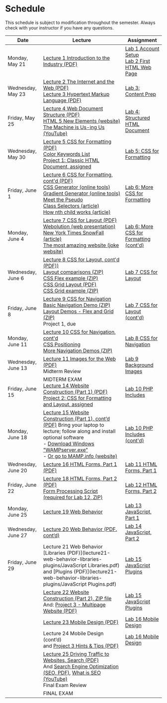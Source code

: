# Schedule
This schedule is subject to modification throughout the semester. Always check with your instructor if you have any questions.

| Date               | Lecture                                                      | Assignment                                                   |
| ------------------ | ------------------------------------------------------------ | ------------------------------------------------------------ |
| Monday, May 21     | [Lecture 1 Introduction to the Industry (PDF)](lecture01-introduction-to-the-industry/introduction-to-the-industry.pdf) | [Lab 1 Account Setup](lab01-account-setup/instructions.md)<br>[Lab 2 First HTML Web Page](lab02-first-html-webpage/instructions.md) |
| Wednesday, May 23  | [Lecture 2 The Internet and the Web (PDF)](lecture02-internet-and-web/internet-and-web.pdf)<br>[Lecture 3 Hypertext Markup Language (PDF)](lecture03-web-and-html/web-and-html.pdf) | [Lab 3: Content Prep](lab03-content-prep/instructions.md)    |
| Friday, May 25     | [Lecture 4 Web Document Structure (PDF)](lecture04-web-document-structure/web-document-structure.pdf)<br />[HTML 5 New Elements (website)](https://www.w3schools.com/html/html5_new_elements.asp)<br />[The Machine is Us-ing Us (YouTube)](https://youtu.be/NLlGopyXT_g) | [Lab 4: Structured HTML Document](lab04-structured-html-document/instructions.md) |
| Wednesday, May 30  | [Lecture 5 CSS for Formatting (PDF)](lecture05-css-for-formatting/css-for-formatting.pdf)<br />[Color Keywords List](https://developer.mozilla.org/en-US/docs/Web/CSS/color_value)<br />[Project 1: Classic HTML Document, assigned](project01-classic-html-document/instructions.md) | [Lab 5: CSS for Formatting](lab05-css-for-formatting-1/instructions.md) |
| Friday, June 1     | [Lecture 6 CSS for Formatting, cont'd (PDF)](lecture06-css-for-formatting2/selectors-box-floats.pdf)<br>[CSS Generator (online tools)](http://css3generator.com/)<br>[Gradient Generator (online tools)](http://www.colorzilla.com/gradient-editor/)<br>[Meet the Pseudo Class Selectors (article)](https://css-tricks.com/pseudo-class-selectors/)<br>[How nth child works (article)](https://css-tricks.com/how-nth-child-works/) | [Lab 6: More CSS for Formatting](lab06-css-for-formatting-2/instructions.md) |
| Monday, June 4     | [Lecture 7 CSS for Layout (PDF)](lecture07-css-for-layout/css-for-layout.pdf)<br>[Webolution (web presentation)](http://fabianburghardt.de/webolution/)<br>[New York Times SnowFall (article)](http://www.nytimes.com/projects/2012/snow-fall)<br>[The most amazing website (joke website)](http://www.themostamazingwebsiteontheinternet.com/) | [Lab 6: More CSS for Formatting (cont'd)](lab06-css-for-formatting-2/instructions.md) |
| Wednesday, June 6  | [Lecture 8 CSS for Layout, cont'd (PDF))](lecture08-css-for-layout2/css-for-layout2.pdf)<br>[Layout comparisons (ZIP)](lecture08-css-for-layout2/layout-comparisons.zip)<br>[CSS Flex example (ZIP)](lecture08-css-for-layout2/flex-example.zip)<br>[CSS Grid Layout (PDF)](lecture08-css-for-layout2/css-grid-layout.pdf)<br>[CSS Grid example (ZIP)](lecture08-css-for-layout2/grid-example.zip) | [Lab 7 CSS for Layout](lab07-css-for-layout/instructions.md) |
| Friday, June 8     | [Lecture 9 CSS for Navigation](lecture09-css-for-navigation/navigation-part1.pdf)<br />[Basic Navigation Demo (ZIP)](lecture09-css-for-navigation/basic-navigation-demo.zip)<br>[Layout Demos - Flex and Grid (ZIP)](lecture09-css-for-navigation/layout-demos.zip)<br>Project 1, due | [Lab 7 CSS for Layout (cont'd)](lab07-css-for-layout/instructions.md) |
| Monday, June 11    | [Lecture 10 CSS for Navigation, cont'd](lecture10-css-for-navigation2/navigation-part2.pdf)<br>[CSS Positioning](lecture10-css-for-navigation2/css-positioning.pdf)<br>[More Navigation Demos (ZIP)](lecture10-css-for-navigation2/more-nav-demos.zip) | [Lab 8 CSS for Navigation](lab08-css-for-navigation/instructions.md) |
| Wednesday, June 13 | [Lecture 11 Images for the Web (PDF)](lecture11-images-for-web/images-for-web.pdf)<br>Midterm Review | [Lab 9 Background Images](lab09-background-images/instructions.md) |
| Friday, June 15    | MIDTERM EXAM<br>[Lecture 14 Website Construction (Part 1) (PDF)](lecture14-website-construction/server-side-includes.pdf)<br />[Project 2: CSS for Formatting and Layout, assigned](project02-css-for-formatting-and-layout/instructions.md) | [Lab 10 PHP Includes](lab10-php-includes/instructions.md)    |
| Monday, June 18    | [Lecture 15 Website Construction (Part 1), cont’d (PDF)](lecture15-website-construction2/wamp-mamp.pdf) Bring your laptop to lecture; follow along and install optional software<br>- [Download Windows "WAMPserver.exe"](http://urcsc170.org/rkostin/distribution/wampserver-install.exe)<br>- [Or go to MAMP.info (website)](https://www.mamp.info/en/downloads/) | [Lab 10 PHP Includes (cont'd)](lab10-php-includes/instructions.md) |
| Wednesday, June 20 | [Lecture 16 HTML Forms, Part 1 (PDF)](lecture16-html-forms1/html-forms1.pdf) | [Lab 11 HTML Forms, Part 1](lab11-html-forms-1/instructions.md) |
| Friday, June 22    | [Lecture 18 HTML Forms, Part 2 (PDF)](lecture18-html-forms2/html-forms2.pdf)<br>[Form Processing Script (required for Lab 12, ZIP)](http://urcsc170.org/rkostin/distribution/form_processing_script.zip) | [Lab 12 HTML Forms, Part 2](lab12-html-forms-2/instructions.md) |
| Monday, June 25    | [Lecture 19 Web Behavior](lecture19-web-behavior/webpage-behavior.pdf) | [Lab 13 JavaScript, Part 1](lab13-javascript-1/instructions.md) |
| Wednesday, June 27 | [Lecture 20 Web Behavior (PDF. cont’d)](lecture20-web-behavior2/document-object-model.pdf) | [Lab 14 JavaScript, Part 2](lab14-javascript-2/instructions.md) |
| Friday, June 29    | Lecture 21 Web Behavior [Libraries (PDF)](lecture21-web-behavior-libraries-plugins/JavaScript Libraries.pdf) and [Plugins (PDF)](lecture21-web-behavior-libraries-plugins/JavaScript Plugins.pdf) | [Lab 15 JavaScript Plugins](lab15-javaScript-plugins/instructions.md) |
|                    | [Lecture 22 Website Construction (Part 2), ZIP file](lecture22-website-construction2/demo-files.zip)<br>And: [Project 3 - Multipage Website (PDF)](project03-multipage-website/instructions.md) | [Lab 15 JavaScript Plugins](lab15-javaScript-plugins/instructions.md) |
|                    | [Lecture 23 Mobile Design (PDF)](lecture23-mobile-design/mobile-design.pdf) | [Lab 16 Mobile Design](lab16-mobile-design/instructions.md)  |
|                    | Lecture 24 Mobile Design (cont’d)<br>and [Project 3 Hints & Tips (PDF)](lecture24-mobile-design2/html-structure-for-project3.pdf) | [Lab 16 Mobile Design](lab16-mobile-design/instructions.md)  |
|                    | [Lecture 25 Driving Traffic to Websites, Search (PDF)](lecture25-driving-traffic-to-websites/search.pdf)<br>And [Search Engine Optimization (SEO, PDF)](lecture25-driving-traffic-to-websites/periodic-table-of-seo-success-factors.pdf), [What is SEO (YouTube)](https://youtu.be/hF515-0Tduk)<br>Final Exam Review |                                                              |
|                    | FINAL EXAM                                                   |                                                              |

